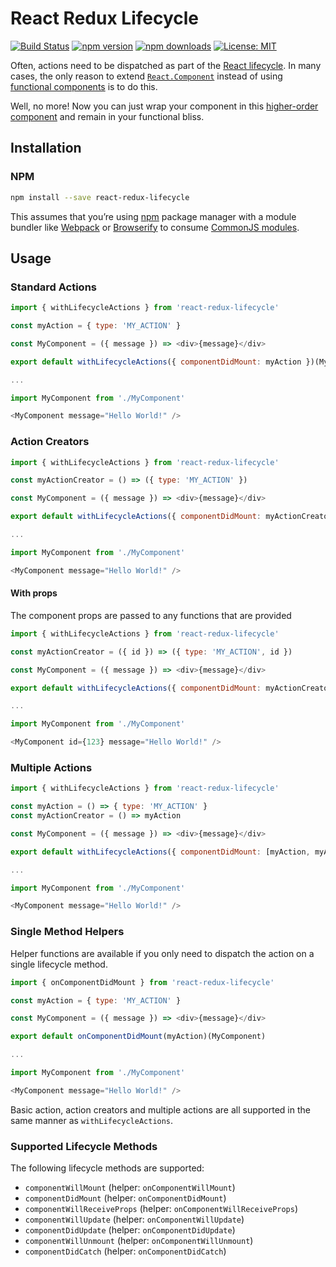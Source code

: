 # React Redux Lifecycle

[![Build Status](https://img.shields.io/travis/mpeyper/react-redux-lifecycle/master.svg?style=flat-square)](https://travis-ci.org/mpeyper/react-redux-lifecycle) 
[![npm version](https://img.shields.io/npm/v/react-redux-lifecycle.svg?style=flat-square)](https://www.npmjs.com/package/react-redux-lifecycle) 
[![npm downloads](https://img.shields.io/npm/dm/react-redux-lifecycle.svg?style=flat-square)](https://www.npmjs.com/package/react-redux-lifecycle)
[![License: MIT](https://img.shields.io/npm/l/react-redux-lifecycle.svg?style=flat-square)](LICENSE.md)

Often, actions need to be dispatched as part of the [React lifecycle](https://facebook.github.io/react/docs/react-component.html#the-component-lifecycle).  In many cases, the only reason to extend [`React.Component`](https://facebook.github.io/react/docs/react-component.html) instead of using [functional components](https://facebook.github.io/react/docs/components-and-props.html#functional-and-class-components) is to do this.

Well, no more!  Now you can just wrap your component in this [higher-order component](https://facebook.github.io/react/docs/higher-order-components.html) and remain in your functional bliss.

## Installation

### NPM

```sh
npm install --save react-redux-lifecycle
```

This assumes that you’re using [npm](http://npmjs.com/) package manager with a module bundler like [Webpack](https://webpack.js.org/) or [Browserify](http://browserify.org/) to consume [CommonJS modules](http://webpack.github.io/docs/commonjs.html).

## Usage

### Standard Actions

```javascript
import { withLifecycleActions } from 'react-redux-lifecycle'

const myAction = { type: 'MY_ACTION' }

const MyComponent = ({ message }) => <div>{message}</div>

export default withLifecycleActions({ componentDidMount: myAction })(MyComponent)

...

import MyComponent from './MyComponent'

<MyComponent message="Hello World!" />
```

### Action Creators

```javascript
import { withLifecycleActions } from 'react-redux-lifecycle'

const myActionCreator = () => ({ type: 'MY_ACTION' })

const MyComponent = ({ message }) => <div>{message}</div>

export default withLifecycleActions({ componentDidMount: myActionCreator })(MyComponent)

...

import MyComponent from './MyComponent'

<MyComponent message="Hello World!" />
```

#### With props

The component props are passed to any functions that are provided

```javascript
import { withLifecycleActions } from 'react-redux-lifecycle'

const myActionCreator = ({ id }) => ({ type: 'MY_ACTION', id })

const MyComponent = ({ message }) => <div>{message}</div>

export default withLifecycleActions({ componentDidMount: myActionCreator })(MyComponent)

...

import MyComponent from './MyComponent'

<MyComponent id={123} message="Hello World!" />
```

### Multiple Actions

```javascript
import { withLifecycleActions } from 'react-redux-lifecycle'

const myAction = () => { type: 'MY_ACTION' }
const myActionCreator = () => myAction

const MyComponent = ({ message }) => <div>{message}</div>

export default withLifecycleActions({ componentDidMount: [myAction, myActionCreator] })(MyComponent)

...

import MyComponent from './MyComponent'

<MyComponent message="Hello World!" />
```

### Single Method Helpers

Helper functions are available if you only need to dispatch the action on a single lifecycle method.

```javascript
import { onComponentDidMount } from 'react-redux-lifecycle'

const myAction = { type: 'MY_ACTION' }

const MyComponent = ({ message }) => <div>{message}</div>

export default onComponentDidMount(myAction)(MyComponent)

...

import MyComponent from './MyComponent'

<MyComponent message="Hello World!" />
```

Basic action, action creators and multiple actions are all supported in the same manner as `withLifecycleActions`.

### Supported Lifecycle Methods

The following lifecycle methods are supported:

- `componentWillMount` (helper: `onComponentWillMount`)
- `componentDidMount` (helper: `onComponentDidMount`)
- `componentWillReceiveProps` (helper: `onComponentWillReceiveProps`)
- `componentWillUpdate` (helper: `onComponentWillUpdate`)
- `componentDidUpdate` (helper: `onComponentDidUpdate`)
- `componentWillUnmount` (helper: `onComponentWillUnmount`)
- `componentDidCatch` (helper: `onComponentDidCatch`)
